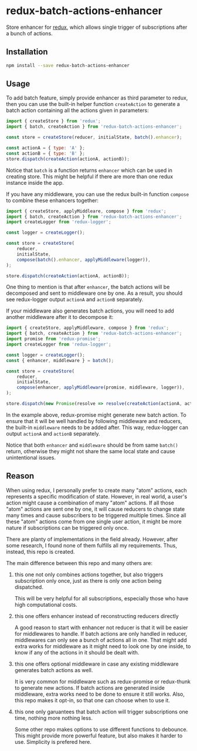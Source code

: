 redux-batch-actions-enhancer
============================

Store enhancer for [redux](https://github.com/reactjs/redux), which allows single trigger of
subscriptions after a bunch of actions.

## Installation

```bash
npm install --save redux-batch-actions-enhancer
```

## Usage

To add batch feature, simply provide enhancer as third parameter to redux, then you can use the
built-in helper function `createAction` to generate a batch action containing all the actions
given in parameters:

```javascript
import { createStore } from 'redux';
import { batch, createAction } from 'redux-batch-actions-enhancer';

const store = createStore(reducer, initialState, batch().enhancer);

const actionA = { type: 'A' };
const actionB = { type: 'B' };
store.dispatch(createAction(actionA, actionB));
```

Notice that `batch` is a function returns `enhancer` which can be used in creating store. This might
be helpful if there are more than one redux instance inside the app.

If you have any middleware, you can use the redux built-in function `compose` to combine these
enhancers together:

```javascript
import { createStore, applyMiddleare, compose } from 'redux';
import { batch, createAction } from 'redux-batch-actions-enhancer';
import createLogger from 'redux-logger';

const logger = createLogger();

const store = createStore(
    reducer,
    initialState,
    compose(batch().enhancer, applyMiddleware(logger)),
);

store.dispatch(createAction(actionA, actionB));
```

One thing to mention is that after `enhancer`, the batch actions will be decomposed and sent to
middleware one by one. As a result, you should see redux-logger output `actionA` and `actionB`
separately.

If your middleware also generates batch actions, you will need to add another middleware after it
to decompose it:

```javascript
import { createStore, applyMiddleware, compose } from 'redux';
import { batch, createAction } from 'redux-batch-actions-enhancer';
import promise from 'redux-promise';
import createLogger from 'redux-logger';

const logger = createLogger();
const { enhancer, middleware } = batch();

const store = createStore(
    reducer,
    initialState,
    compose(enhancer, applyMiddleware(promise, middleware, logger)),
);

store.dispatch(new Promise(resolve => resolve(createAction(actionA, actionB))));
```

In the example above, redux-promise might generate new batch action. To ensure that it will be well
handled by following middleware and reducers, the built-in `middleware` needs to be added after. This
way, redux-logger can output `actionA` and `actionB` separately.

Notice that both `enhancer` and `middleware` should be from same `batch()` return, otherwise they might
not share the same local state and cause unintentional issues.

## Reason

When using redux, I personally prefer to create many "atom" actions, each represents a specific
modification of state. However, in real world, a user's action might cause a combination of many
"atom" actions. If all those "atom" actions are sent one by one, it will cause reducers to change
state many times and cause subscribers to be triggered multiple times. Since all these "atom" actions
come from one single user action, it might be more nature if subscriptions can be triggered only
once.

There are planty of implementations in the field already. However, after some research, I found none
of them fulfills all my requirements. Thus, instead, this repo is created.

The main difference between this repo and many others are:

1. this one not only combines actions together, but also triggers subscription only once, just as
there is only one action being dispatched.

    This will be very helpful for all subscriptions, especially those who have high computational
    costs.

2. this one offers enhancer instead of reconstructing reducers directly

    A good reason to start with enhancer not reducer is that it will be easier for middlewares
    to handle. If batch actions are only handled in reducer, middlewares can only see a bunch
    of actions all in one. That might add extra works for middleware as it might need to look one
    by one inside, to know if any of the actions in it should be dealt with.

3. this one offers optional middleware in case any existing middleware generates batch actions
as well.

    It is very common for middleware such as redux-promise or redux-thunk to generate new actions.
    If batch actions are generated inside middleware, extra works need to be done to ensure it
    still works. Also, this repo makes it opt-in, so that one can choose when to use it.

4. this one only garuantees that batch action will trigger subscriptions one time, nothing more
nothing less.

    Some other repo makes options to use different functions to debounce. This might provide more
    powerful feature, but also makes it harder to use. Simplicity is prefered here.
